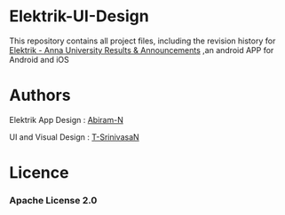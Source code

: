 # Elektrik-UI-Design
This repository contains all project files, including the revision history for [Elektrik - Anna University Results &amp; Announcements](http://gkm.app.link) ,an android APP for Android and iOS


# Authors
Elektrik App Design : [Abiram-N](https://github.com/Abiram-N)

UI and Visual Design : [T-SrinivasaN](https://github.com/T-SrinivasaN)


# Licence
### Apache License 2.0
